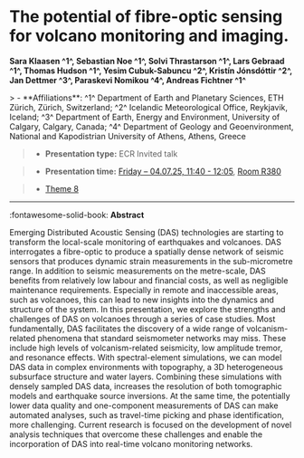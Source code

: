 # The potential of fibre-optic sensing for volcano monitoring and imaging.

**Sara Klaasen ^1^, Sebastian Noe ^1^, Solvi Thrastarson ^1^, Lars Gebraad ^1^, Thomas Hudson ^1^, Yesim Cubuk-Sabuncu ^2^, Kristín Jónsdóttir ^2^, Jan Dettmer ^3^, Paraskevi Nomikou ^4^, Andreas Fichtner ^1^**

<!-- more -->> - **Affiliations**: ^1^ Department of Earth and Planetary Sciences, ETH Zürich, Zürich, Switzerland; ^2^ Icelandic Meteorological Office, Reykjavik, Iceland; ^3^ Department of Earth, Energy and Environment, University of Calgary, Calgary, Canada; ^4^ Department of Geology and Geoenvironment, National and Kapodistrian University of Athens, Athens, Greece

> - **Presentation type:** ECR Invited talk

> - **Presentation time:** [Friday – 04.07.25, 11:40 - 12:05](../keynotes.md#friday-4th-of-july), [Room R380](../maps_venue.md#__tabbed_1_1)

> - [Theme 8](../theme8.md)

--- 

:fontawesome-solid-book: **Abstract**

Emerging Distributed Acoustic Sensing (DAS) technologies are starting to transform the local-scale monitoring of earthquakes and volcanoes. DAS interrogates a fibre-optic to produce a spatially dense network of seismic sensors that produces dynamic strain measurements in the sub-micrometre range. In addition to seismic measurements on the metre-scale, DAS benefits from relatively low labour and financial costs, as well as negligible maintenance requirements. Especially in remote and inaccessible areas, such as volcanoes, this can lead to new insights into the dynamics and structure of the system. 
In this presentation, we explore the strengths and challenges of DAS on volcanoes through a series of case studies. Most fundamentally, DAS facilitates the discovery of a wide range of volcanism-related phenomena that standard seismometer networks may miss. These include high levels of volcanism-related seismicity, low amplitude tremor, and resonance effects. With spectral-element simulations, we can model DAS data in complex environments with topography, a 3D heterogeneous subsurface structure and water layers. Combining these simulations with densely sampled DAS data, increases the resolution of both tomographic models and earthquake source inversions.
At the same time, the potentially lower data quality and one-component measurements of DAS can make automated analyses, such as travel-time picking and phase identification, more challenging. Current research is focused on the development of novel analysis techniques that overcome these challenges and enable the incorporation of DAS into real-time volcano monitoring networks.

 



 
